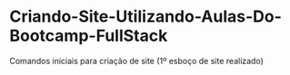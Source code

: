 # Criando-Site-Utilizando-Aulas-Do-Bootcamp-FullStack
Comandos iniciais para criação de site (1º esboço de site realizado)
